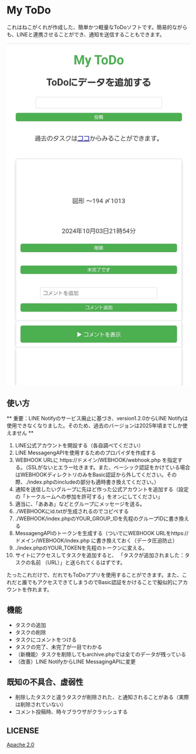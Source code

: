 # My ToDo
これはねこがくれが作成した、簡単かつ軽量なToDoソフトです。簡易的ながらも、LINEと連携させることができ、通知を送信することもできます。

![イメージ画像](https://github.com/nekogakure/My-ToDo/blob/main/src/Screenshot_20241014_165019_%20for%20docomo.jpg)

## 使い方
** 重要：LINE Notifyのサービス廃止に基づき、version1.2.0からLINE Notifyは使用できなくなりました。そのため、過去のバージョンは2025年頃までしか使えません **
1. LINE公式アカウントを開設する（各自調べてください）
2. LINE MessagengAPIを使用するためのプロパイダを作成する
3. WEBHOOK URLに https://ドメイン/WEBHOOK/webhook.php を指定する。（SSLがないとエラー吐きます。また、ベーシック認証をかけている場合はWEBHOOKディレクトリのみをBasic認証から外してください。その際、./index.phpのincludeの部分も適時書き換えてください。）
4. 通知を送信したいグループに先ほど作った公式アカウントを追加する（設定の「トークルームへの参加を許可する」をオンにしてください」
5. 適当に、「あああ」などとグループにメッセージを送る。
6. ./WEBHOOKにid.txtが生成されるのでコピペする
7. ./WEBHOOK/index.phpのYOUR_GROUP_IDを先程のグループIDに書き換える
8. MessagengAPIのトークンを生成する（ついでにWEBHOOK URLをhttps://ドメイン/WEBHOOK/index.php に書き換えておく（データ圧迫防止）
9. ./index.phpのYOUR_TOKENを先程のトークンに変える。
10. サイトにアクセスしてタスクを追加すると、 「タスクが追加されました：タスクの名前 （URL）」と送られてくるはずです。

たったこれだけで、だれでもToDoアプリを使用することができます。また、これだと誰でもアクセスできてしまうのでBasic認証をかけることで擬似的にアカウントを作れます。

## 機能
- タスクの追加
- タスクの削除
- タスクにコメントをつける
- タスクの完了、未完了が一目でわかる
- （新機能）タスクを削除してもarchive.phpでは全てのデータが残っている
- （改善）LINE NotifyからLINE MessagingAPIに変更

## 既知の不具合、虚弱性
- 削除したタスクと違うタスクが削除された、と通知されることがある（実際は削除されていない）
- コメント投稿時、時々ブラウザがクラッシュする

## LICENSE
[Apache 2.0](https://github.com/nekogakure/My-ToDo/blob/main/LICENSE)
